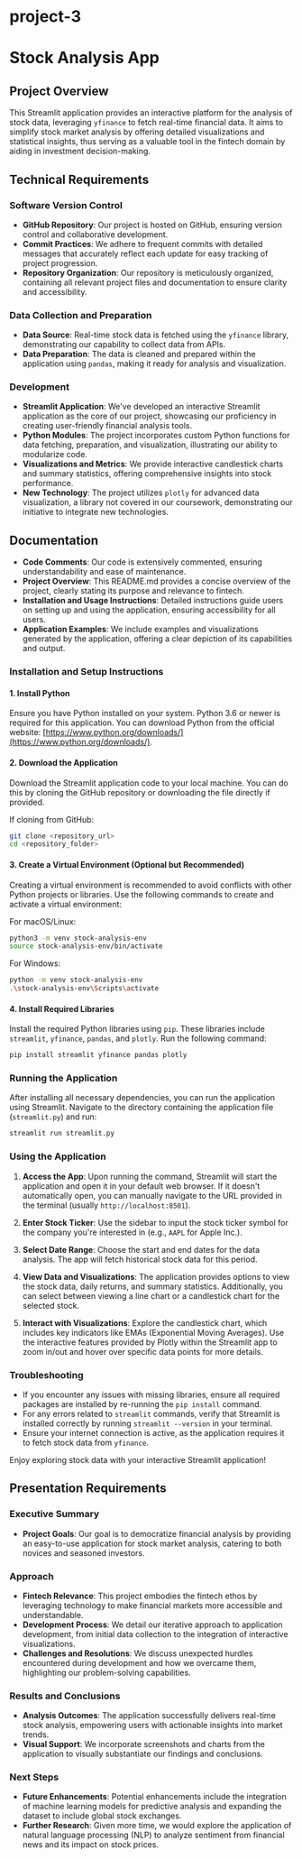 # project-3

# Stock Analysis App

## Project Overview

This Streamlit application provides an interactive platform for the analysis of stock data, leveraging `yfinance` to fetch real-time financial data. It aims to simplify stock market analysis by offering detailed visualizations and statistical insights, thus serving as a valuable tool in the fintech domain by aiding in investment decision-making.

## Technical Requirements

### Software Version Control

- **GitHub Repository**: Our project is hosted on GitHub, ensuring version control and collaborative development.
- **Commit Practices**: We adhere to frequent commits with detailed messages that accurately reflect each update for easy tracking of project progression.
- **Repository Organization**: Our repository is meticulously organized, containing all relevant project files and documentation to ensure clarity and accessibility.

### Data Collection and Preparation

- **Data Source**: Real-time stock data is fetched using the `yfinance` library, demonstrating our capability to collect data from APIs.
- **Data Preparation**: The data is cleaned and prepared within the application using `pandas`, making it ready for analysis and visualization.

### Development

- **Streamlit Application**: We've developed an interactive Streamlit application as the core of our project, showcasing our proficiency in creating user-friendly financial analysis tools.
- **Python Modules**: The project incorporates custom Python functions for data fetching, preparation, and visualization, illustrating our ability to modularize code.
- **Visualizations and Metrics**: We provide interactive candlestick charts and summary statistics, offering comprehensive insights into stock performance.
- **New Technology**: The project utilizes `plotly` for advanced data visualization, a library not covered in our coursework, demonstrating our initiative to integrate new technologies.

## Documentation

- **Code Comments**: Our code is extensively commented, ensuring understandability and ease of maintenance.
- **Project Overview**: This README.md provides a concise overview of the project, clearly stating its purpose and relevance to fintech.
- **Installation and Usage Instructions**: Detailed instructions guide users on setting up and using the application, ensuring accessibility for all users.
- **Application Examples**: We include examples and visualizations generated by the application, offering a clear depiction of its capabilities and output.

### Installation and Setup Instructions

#### 1. Install Python

Ensure you have Python installed on your system. Python 3.6 or newer is required for this application. You can download Python from the official website: [https://www.python.org/downloads/](https://www.python.org/downloads/).

#### 2. Download the Application

Download the Streamlit application code to your local machine. You can do this by cloning the GitHub repository or downloading the file directly if provided.

If cloning from GitHub:
```bash
git clone <repository_url>
cd <repository_folder>
```

#### 3. Create a Virtual Environment (Optional but Recommended)

Creating a virtual environment is recommended to avoid conflicts with other Python projects or libraries. Use the following commands to create and activate a virtual environment:

For macOS/Linux:
```bash
python3 -m venv stock-analysis-env
source stock-analysis-env/bin/activate
```

For Windows:
```bash
python -m venv stock-analysis-env
.\stock-analysis-env\Scripts\activate
```

#### 4. Install Required Libraries

Install the required Python libraries using `pip`. These libraries include `streamlit`, `yfinance`, `pandas`, and `plotly`. Run the following command:

```bash
pip install streamlit yfinance pandas plotly
```

### Running the Application

After installing all necessary dependencies, you can run the application using Streamlit. Navigate to the directory containing the application file (`streamlit.py`) and run:

```bash
streamlit run streamlit.py
```

### Using the Application

1. **Access the App**: Upon running the command, Streamlit will start the application and open it in your default web browser. If it doesn't automatically open, you can manually navigate to the URL provided in the terminal (usually `http://localhost:8501`).

2. **Enter Stock Ticker**: Use the sidebar to input the stock ticker symbol for the company you're interested in (e.g., `AAPL` for Apple Inc.).

3. **Select Date Range**: Choose the start and end dates for the data analysis. The app will fetch historical stock data for this period.

4. **View Data and Visualizations**: The application provides options to view the stock data, daily returns, and summary statistics. Additionally, you can select between viewing a line chart or a candlestick chart for the selected stock.

5. **Interact with Visualizations**: Explore the candlestick chart, which includes key indicators like EMAs (Exponential Moving Averages). Use the interactive features provided by Plotly within the Streamlit app to zoom in/out and hover over specific data points for more details.

### Troubleshooting

- If you encounter any issues with missing libraries, ensure all required packages are installed by re-running the `pip install` command.
- For any errors related to `streamlit` commands, verify that Streamlit is installed correctly by running `streamlit --version` in your terminal.
- Ensure your internet connection is active, as the application requires it to fetch stock data from `yfinance`.

Enjoy exploring stock data with your interactive Streamlit application!

## Presentation Requirements

### Executive Summary

- **Project Goals**: Our goal is to democratize financial analysis by providing an easy-to-use application for stock market analysis, catering to both novices and seasoned investors.

### Approach

- **Fintech Relevance**: This project embodies the fintech ethos by leveraging technology to make financial markets more accessible and understandable.
- **Development Process**: We detail our iterative approach to application development, from initial data collection to the integration of interactive visualizations.
- **Challenges and Resolutions**: We discuss unexpected hurdles encountered during development and how we overcame them, highlighting our problem-solving capabilities.

### Results and Conclusions

- **Analysis Outcomes**: The application successfully delivers real-time stock analysis, empowering users with actionable insights into market trends.
- **Visual Support**: We incorporate screenshots and charts from the application to visually substantiate our findings and conclusions.

### Next Steps

- **Future Enhancements**: Potential enhancements include the integration of machine learning models for predictive analysis and expanding the dataset to include global stock exchanges.
- **Further Research**: Given more time, we would explore the application of natural language processing (NLP) to analyze sentiment from financial news and its impact on stock prices.
